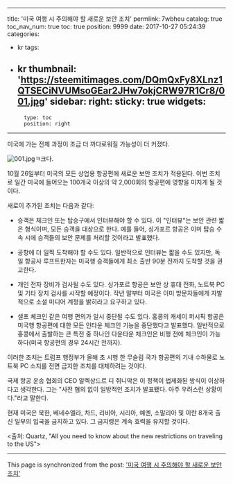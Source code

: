 
---
title: '미국 여행 시 주의해야 할 새로운 보안 조치'
permlink: 7wbheu
catalog: true
toc_nav_num: true
toc: true
position: 9999
date: 2017-10-27 05:24:39
categories:
- kr
tags:
- kr
thumbnail: 'https://steemitimages.com/DQmQxFy8XLnz1QTSECiNVUMsoGEar2JHw7okjCRW97R1Cr8/001.jpg'
sidebar:
    right:
        sticky: true
widgets:
    -
        type: toc
        position: right
---


미국에 가는 전체 과정이 조금 더 까다로워질 가능성이 더 커졌다.

![001.jpg](https://steemitimages.com/DQmQxFy8XLnz1QTSECiNVUMsoGEar2JHw7okjCRW97R1Cr8/001.jpg)ㅋ크다.

10월 26일부터 미국의 모든 상업용 항공편에 새로운 보안 조치가 적용된다. 이번 조치로 일간 미국에 들어오는 100개국 이상의 약 2,000회의 항공편에 영향을 미치게 될 것이다. 

새로이 추가된 조치는 다음과 같다:

- 승객은 체크인 또는 탑승구에서 인터뷰해야 할 수 있다. 이 "인터뷰"는 보안 관련 짧은 형식이며, 모든 승객을 대상으로 한다.  예를 들어, 싱가포르 항공은 이미 탑승 수속 시에 승객들의 보안 문제를 처리할 것이라고 발표했다.

- 공항에 더 일찍 도착해야 할 수도 있다.  일반적으로 인터뷰는 짧을 수도 있지만, 독일 항공사 루프트한자는 미국행 승객들에게 최소 출반 90분 전까지 도착할 것을 권고한다.

-  개인 전자 장비가 검사될 수도 있다. 싱가포르 항공은 보안 상 휴대 전화, 노트북 PC 및 기타 장치 검사를 시작할 예정이다. 작년 말부터 미국은 이미 방문자들에게 자발적으로 소셜 미디어 계정을 밝히라고 요구하고 있다.

- 셀프 체크인 같은 여행 편의가 일시 중단될 수도 있다. 홍콩의 캐세이 퍼시픽 항공은 미국행 항공편에 대한 모든 인타운 체크인 기능을 중단했다고 발표했다.  일반적으로 홍콩에서 출발하는 큰 특전 중 하나인 다운타운 체크인은 비행 전에 체크인이 가능하다(미국 항공편의 경우 24시간 전까지).

이러한 조치는 트럼프 행정부가 올해 초 시행 한 무슬림 국가 항공편의 기내 수하물로 노트북 PC 소지를 전면 금지한 조치를 대체하려는 것이다.

국제 항공 운송 협회의 CEO 알렉상드르 디 쥐니악은 이 정책이 법제화된 방식이 이상하다고 생각한다.  그는 "사전 협의 없이 일방적인 조치가 발표됐다. 아주 우려스런 상황이다."라고 말한다. 

현재 미국은 북한, 베네수엘라, 차드, 리비아, 시리아, 예멘, 소말리아 및 이란 8개국 출신 일부의 입국을 금지하고 있다. 그 금지령은 계속 효력을 유지할 것이다. 

<출처: Quartz, "All you need to know about the new restrictions on traveling to the US">

- - -

This page is synchronized from the post: ['미국 여행 시 주의해야 할 새로운 보안 조치'](https://steemit.com/@pius.pius/7wbheu)
